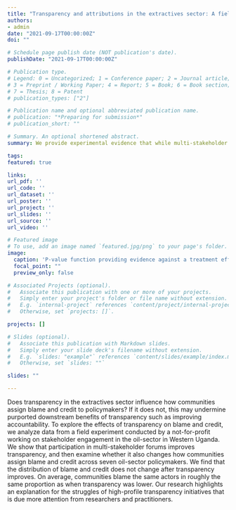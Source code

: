 ```yaml
---
title: "Transparency and attributions in the extractives sector: A field experiment in Western Uganda"
authors:
- admin
date: "2021-09-17T00:00:00Z"
doi: ""

# Schedule page publish date (NOT publication's date).
publishDate: "2021-09-17T00:00:00Z"

# Publication type.
# Legend: 0 = Uncategorized; 1 = Conference paper; 2 = Journal article;
# 3 = Preprint / Working Paper; 4 = Report; 5 = Book; 6 = Book section;
# 7 = Thesis; 8 = Patent
# publication_types: ["2"]

# Publication name and optional abbreviated publication name.
# publication: "*Preparing for submission*"
# publication_short: ""

# Summary. An optional shortened abstract.
summary: We provide experimental evidence that while multi-stakeholder forums increased transparency surrounding the oil sector in Western Uganda, they did not change how communities assign blame and credit to key policymakers.

tags:
featured: true

links:
url_pdf: ''
url_code: ''
url_dataset: ''
url_poster: ''
url_project: ''
url_slides: ''
url_source: ''
url_video: ''

# Featured image
# To use, add an image named `featured.jpg/png` to your page's folder. 
image:
  caption: 'P-value function providing evidence against a treatment effect on change in blame attributions'
  focal_point: ""
  preview_only: false

# Associated Projects (optional).
#   Associate this publication with one or more of your projects.
#   Simply enter your project's folder or file name without extension.
#   E.g. `internal-project` references `content/project/internal-project/index.md`.
#   Otherwise, set `projects: []`.

projects: []

# Slides (optional).
#   Associate this publication with Markdown slides.
#   Simply enter your slide deck's filename without extension.
#   E.g. `slides: "example"` references `content/slides/example/index.md`.
#   Otherwise, set `slides: ""`

slides: ""

---
```


Does transparency in the extractives sector influence how communities assign blame and credit to policymakers? If it does not, this may undermine purported downstream benefits of transparency such as improving accountability. To explore the effects of transparency on blame and credit, we analyze data from a field experiment conducted by a not-for-profit working on stakeholder engagement in the oil-sector in Western Uganda. We show that participation in multi-stakeholder forums improves transparency, and then examine whether it also changes how communities assign blame and credit across seven oil-sector policymakers. We find that the distribution of blame and credit does not change after transparency improves. On average, communities blame the same actors in roughly the same proportion as when transparency was lower. Our research highlights an explanation for the struggles of high-profile transparency initiatives that is due more attention from researchers and practitioners.
